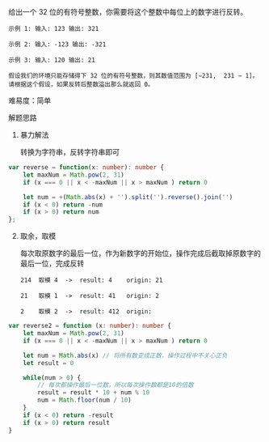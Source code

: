 给出一个 32 位的有符号整数，你需要将这个整数中每位上的数字进行反转。

`示例 1:
输入: 123
输出: 321`

`示例 2:
输入: -123
输出: -321`

`示例 3:
输入: 120
输出: 21`

`假设我们的环境只能存储得下 32 位的有符号整数，则其数值范围为 [−231,  231 − 1]。请根据这个假设，如果反转后整数溢出那么就返回 0。`

难易度：简单

解题思路

1. 暴力解法
    
    转换为字符串，反转字符串即可

```ts
var reverse = function(x: number): number {
    let maxNum = Math.pow(2, 31)
    if (x === 0 || x < -maxNum || x > maxNum ) return 0

    let num = +(Math.abs(x) + '').split('').reverse().join('')
    if (x < 0) return -num
    if (x > 0) return num
};
```
 
2. 取余，取模
    
    每次取原数字的最后一位，作为新数字的开始位，操作完成后截取掉原数字的最后一位，完成反转
    
    `214  取模 4  ->  result: 4    origin: 21`

    `21   取模 1  ->  result: 41   origin: 2`

    `2    取模 2  ->  result: 412  origin: `

```ts
var reverse2 = function (x: number): number {
    let maxNum = Math.pow(2, 31)
    if (x === 0 || x < -maxNum || x > maxNum ) return 0

    let num = Math.abs(x) // 将所有数变成正数，操作过程中不关心正负
    let result = 0

    while(num > 0) {
        // 每次都操作最后一位数，所以每次操作数都是10的倍数
        result = result * 10 + num % 10 
        num = Math.floor(num / 10)
    }
    if (x < 0) return -result
    if (x > 0) return result
}
```
